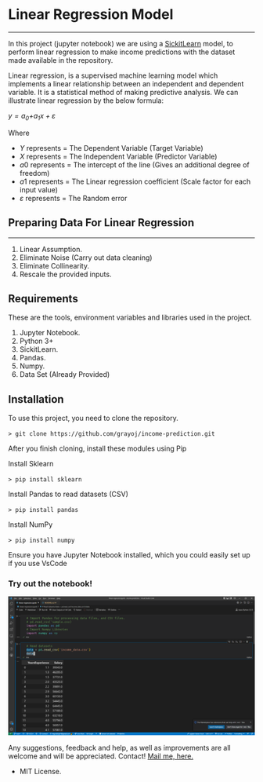 # Linear Regression Model
***

In this project (jupyter notebook) we are using a <a href="https://scikit-learn.org/">SickitLearn</a> model, to perform linear regression to make income predictions with the dataset made available in the repository.

Linear regression, is a supervised machine learning model which implements a linear relationship between an independent and 
dependent variable. It is a statistical method of making predictive analysis.  We can illustrate linear regression by the below formula:

<i>$y=a$<sub>$0$</sub>$+a$<sub>$1$</sub>$x+ ε$</i>

Where
- <i>$Y$</i> represents  = The Dependent Variable (Target Variable)
- $X$ represents = The Independent Variable (Predictor Variable)
- $a0$ represents = The intercept of the line (Gives an additional degree of freedom)
- $a1$ represents = The Linear regression coefficient (Scale factor for each input value)
- $ε$ represents = The Random error

## Preparing Data For Linear Regression
***

1. Linear Assumption. 
2. Eliminate Noise (Carry out data cleaning)
3. Eliminate Collinearity.
4. Rescale the provided inputs.

## Requirements

These are the tools, environment variables and libraries used in the project.

1. Jupyter Notebook.
2. Python 3+
3. SickitLearn.
4. Pandas.
5. Numpy.
6. Data Set (Already Provided)

## Installation

To use this project, you need to clone the repository.

``> git clone https://github.com/grayoj/income-prediction.git``

After you finish cloning, install these modules using Pip

Install Sklearn

``> pip install sklearn``

Install Pandas to read datasets (CSV)

``> pip install pandas``

Install NumPy

``> pip install numpy``

Ensure you have Jupyter Notebook installed, which you could easily set up if you use VsCode

### Try out the notebook!

<img src="LinearRegression.png">

Any suggestions, feedback and help, as well as improvements are all welcome and will be appreciated.
Contact!
<a href="mailto:mgeraldoj07@gmail.com">Mail me, here.</a>

- MIT License.
